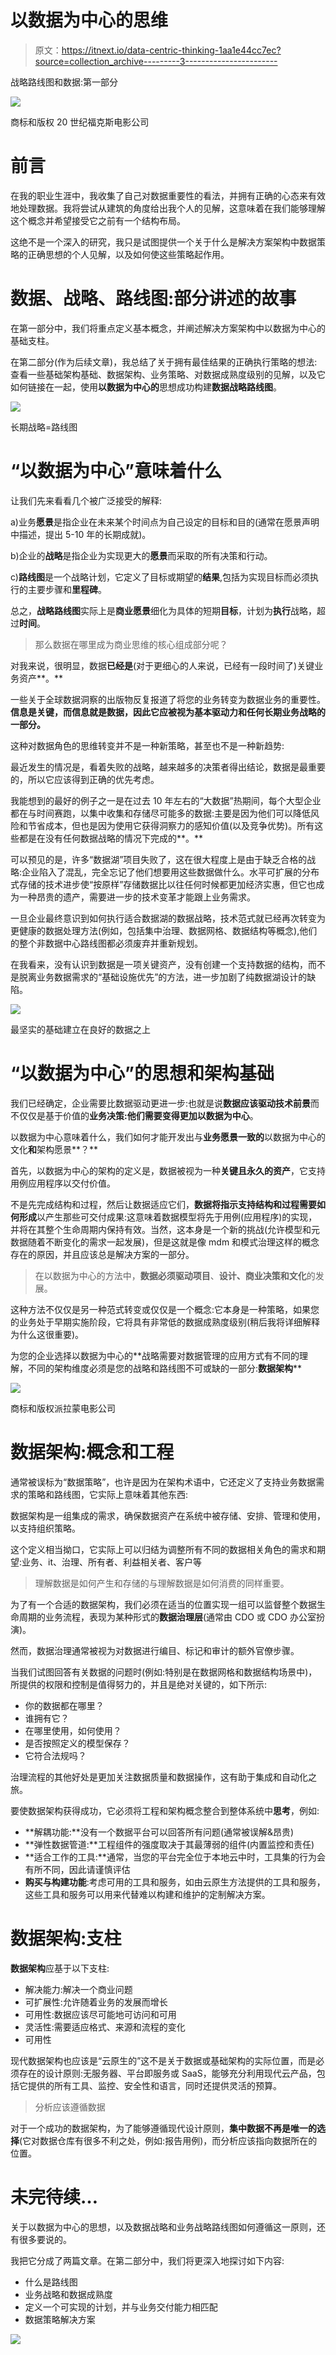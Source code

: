 # 以数据为中心的思维

> 原文：<https://itnext.io/data-centric-thinking-1aa1e44cc7ec?source=collection_archive---------3----------------------->

战略路线图和数据:第一部分

![](img/b26076de0cbb2334a748078c6f20bb88.png)

商标和版权 20 世纪福克斯电影公司

# 前言

在我的职业生涯中，我收集了自己对数据重要性的看法，并拥有正确的心态来有效地处理数据。我将尝试从建筑的角度给出我个人的见解，这意味着在我们能够理解这个概念并希望接受它之前有一个结构布局。

这绝不是一个深入的研究，我只是试图提供一个关于什么是解决方案架构中数据策略的正确思想的个人见解，以及如何使这些策略起作用。

# 数据、战略、路线图:部分讲述的故事

在第一部分中，我们将重点定义基本概念，并阐述解决方案架构中以数据为中心的基础支柱。

在第二部分(作为后续文章)，我总结了关于拥有最佳结果的正确执行策略的想法:查看一些基础架构基础、数据架构、业务策略、对数据成熟度级别的见解，以及它如何链接在一起，使用**以数据为中心的**思想成功构建**数据战略路线图**。

![](img/79ef5b099f7372c9f4041693dbb9d95e.png)

长期战略=路线图

# “以数据为中心”意味着什么

让我们先来看看几个被广泛接受的解释:

a)业务**愿景**是指企业在未来某个时间点为自己设定的目标和目的(通常在愿景声明中描述，提出 5-10 年的长期成就)。

b)企业的**战略**是指企业为实现更大的**愿景**而采取的所有决策和行动。

c)**路线图**是一个战略计划，它定义了目标或期望的**结果**,包括为实现目标而必须执行的主要步骤和**里程碑**。

总之，**战略路线图**实际上是**商业愿景**细化为具体的短期**目标**，计划为**执行**战略，超过**时间**。

> 那么数据在哪里成为商业思维的核心组成部分呢？

对我来说，很明显，数据**已经是**(对于更细心的人来说，已经有一段时间了)关键业务资产**。**

一些关于全球数据洞察的出版物反复报道了将您的业务转变为数据业务的重要性。**信息是关键，而信息就是数据，因此它应被视为基本驱动力和任何长期业务战略的一部分。**

这种对数据角色的思维转变并不是一种新策略，甚至也不是一种新趋势:

最近发生的情况是，看着失败的战略，越来越多的决策者得出结论，数据是最重要的，所以它应该得到正确的优先考虑。

我能想到的最好的例子之一是在过去 10 年左右的“大数据”热期间，每个大型企业都在与时间赛跑，以集中收集和存储尽可能多的数据:主要是因为他们可以降低风险和节省成本，但也是因为使用它获得洞察力的感知价值(以及竞争优势)。所有这些都是在没有任何数据战略的情况下完成的**。**

可以预见的是，许多“数据湖”项目失败了，这在很大程度上是由于缺乏合格的战略:企业陷入了混乱，完全忘记了他们想要用这些数据做什么。水平可扩展的分布式存储的技术进步使“按原样”存储数据比以往任何时候都更加经济实惠，但它也成为一种昂贵的遗产，需要进一步的技术变革才能跟上业务需求。

一旦企业最终意识到如何执行适合数据湖的数据战略，技术范式就已经再次转变为更健康的数据处理方法(例如，包括集中治理、数据网格、数据结构等概念),他们的整个非数据中心路线图都必须废弃并重新规划。

在我看来，没有认识到数据是一项关键资产，没有创建一个支持数据的结构，而不是脱离业务数据需求的“基础设施优先”的方法，进一步加剧了纯数据湖设计的缺陷。

![](img/d66c7344f37d1e2528e5de9ec50f5b00.png)

最坚实的基础建立在良好的数据之上

# “以数据为中心”的思想和架构基础

我们已经确定，企业需要比数据驱动更进一步:也就是说**数据应该驱动技术前景**而不仅仅是基于价值的**业务决策:**他们需要变得更加**以数据为中心**。

以数据为中心意味着什么，我们如何才能开发出与**业务愿景一致的**以数据为中心的文化**和**架构愿景**？**

首先，以数据为中心的架构的定义是，数据被视为一种**关键且永久的资产**，它支持用例应用程序以交付价值。

不是先完成结构和过程，然后让数据适应它们，**数据将指示支持结构和过程需要如何形成**以产生那些可交付成果:这意味着数据模型将先于用例(应用程序)的实现，并将在其整个生命周期内保持有效。当然，这本身是一个新的挑战(允许模型和元数据随着不断变化的需求一起发展)，但是这就是像 mdm 和模式治理这样的概念存在的原因，并且应该总是解决方案的一部分。

> 在以数据为中心的方法中，**数据必须驱动项目**、**设计、商业决策和文化**的发展。

这种方法不仅仅是另一种范式转变或仅仅是一个概念:它本身是一种策略，如果您的业务处于早期实施阶段，它将具有非常低的数据成熟度级别(稍后我将详细解释为什么这很重要)。

为您的企业选择以数据为中心的**战略需要对数据管理的应用方式有不同的理解，不同的架构维度必须是您的战略和路线图不可或缺的一部分:**数据架构****

![](img/321f3b8cee7295cd98cf5de48a0ba5ad.png)

商标和版权派拉蒙电影公司

# 数据架构:概念和工程

通常被误标为“数据策略”，也许是因为在架构术语中，它还定义了支持业务数据需求的策略和路线图，它实际上意味着其他东西:

数据架构是一组集成的需求，确保数据资产在系统中被存储、安排、管理和使用，以支持组织策略。

这个定义相当拗口，它实际上可以归结为调整所有不同的数据相关角色的需求和期望:业务、it、治理、所有者、利益相关者、客户等

> 理解数据是如何产生和存储的与理解数据是如何消费的同样重要。

为了有一个合适的数据架构，我们必须在适当的位置实现一组可以监督整个数据生命周期的业务流程，表现为某种形式的**数据治理层**(通常由 CDO 或 CDO 办公室扮演)。

然而，数据治理通常被视为对数据进行编目、标记和审计的额外官僚步骤。

当我们试图回答有关数据的问题时(例如:特别是在数据网格和数据结构场景中)，所提供的权限和控制是值得努力的，并且是绝对关键的，如下所示:

*   你的数据都在哪里？
*   谁拥有它？
*   在哪里使用，如何使用？
*   是否按照定义的模型保存？
*   它符合法规吗？

治理流程的其他好处是更加关注数据质量和数据操作，这有助于集成和自动化之旅。

要使数据架构获得成功，它必须将工程和架构概念整合到整体系统中**思考**，例如:

*   **解耦功能:**没有一个数据平台可以回答所有问题(通常被误解&昂贵)
*   **弹性数据管道:**工程组件的强度取决于其最薄弱的组件(内置监控和责任)
*   **适合工作的工具:**通常，当您的平台完全位于本地云中时，工具集的行为会有所不同，因此请谨慎评估
*   **购买与构建功能**:考虑可用的工具和服务，如由云原生方法提供的工具和服务，这些工具和服务可以用来代替难以构建和维护的定制解决方案。

# 数据架构:支柱

**数据架构**应基于以下支柱:

*   解决能力:解决一个商业问题
*   可扩展性:允许随着业务的发展而增长
*   可用性:数据应该尽可能地可访问和可用
*   灵活性:需要适应格式、来源和流程的变化
*   可用性

现代数据架构也应该是“云原生的”这不是关于数据或基础架构的实际位置，而是必须存在的设计原则:无服务器、平台即服务或 SaaS，能够充分利用现代云产品，包括它提供的所有工具、监控、安全性和语言，同时还提供灵活的预算。

> 分析应该遵循数据

对于一个成功的数据架构，为了能够遵循现代设计原则，**集中数据不再是唯一的选择**(它对数据仓库有很多不利之处，例如:报告用例)，而分析应该指向数据所在的位置。

# 未完待续…

关于以数据为中心的思想，以及数据战略和业务战略路线图如何遵循这一原则，还有很多要说的。

我把它分成了两篇文章。在第二部分中，我们将更深入地探讨如下内容:

*   什么是路线图
*   业务战略和数据成熟度
*   定义一个可实现的计划，并与业务交付能力相匹配
*   数据策略解决方案

![](img/80b1fc994ccf9d297696f03125b0f947.png)